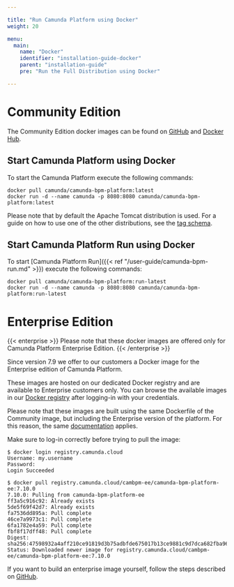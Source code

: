 ```yaml
---

title: "Run Camunda Platform using Docker"
weight: 20

menu:
  main:
    name: "Docker"
    identifier: "installation-guide-docker"
    parent: "installation-guide"
    pre: "Run the Full Distribution using Docker"

---
```


# Community Edition

The Community Edition docker images can be found on [GitHub](https://github.com/camunda/docker-camunda-bpm-platform) and [Docker Hub](https://hub.docker.com/r/camunda/camunda-bpm-platform/).

## Start Camunda Platform using Docker

To start the Camunda Platform execute the following commands:

```shell
docker pull camunda/camunda-bpm-platform:latest
docker run -d --name camunda -p 8080:8080 camunda/camunda-bpm-platform:latest
```

Please note that by default the Apache Tomcat distribution is used. For a guide on how to use one of the other distributions, see the [tag schema](https://github.com/camunda/docker-camunda-bpm-platform#supported-tagsreleases).

## Start Camunda Platform Run using Docker

To start [Camunda Platform Run]({{< ref "/user-guide/camunda-bpm-run.md" >}}) execute the following commands:

```shell
docker pull camunda/camunda-bpm-platform:run-latest
docker run -d --name camunda -p 8080:8080 camunda/camunda-bpm-platform:run-latest
```

# Enterprise Edition

{{< enterprise >}}
Please note that these docker images are offered only for Camunda Platform Enterprise Edition.
{{< /enterprise >}}

Since version 7.9 we offer to our customers a Docker image for the Enterprise edition of Camunda Platform.

These images are hosted on our dedicated Docker registry and are available to Enterprise customers only. You can browse the available images in our [Docker registry](https://registry.camunda.cloud) after logging-in with your credentials.

Please note that these images are built using the same Dockerfile of the Community image, but including the Enterprise version of the platform. For this reason, the same [documentation](https://github.com/camunda/docker-camunda-bpm-platform#database-environment-variables) applies.

Make sure to log-in correctly before trying to pull the image:

```shell
$ docker login registry.camunda.cloud
Username: my.username
Password:
Login Succeeded

$ docker pull registry.camunda.cloud/cambpm-ee/camunda-bpm-platform-ee:7.10.0
7.10.0: Pulling from camunda-bpm-platform-ee
ff3a5c916c92: Already exists
5de5f69f42d7: Already exists
fa7536dd895a: Pull complete
46ce7a9973c1: Pull complete
6fa1782e4a59: Pull complete
fbf8f17dff48: Pull complete
Digest: sha256:47598932a4aff210ce91819d3b75adbfde675017b13ce9881c9d7dca682fba96
Status: Downloaded newer image for registry.camunda.cloud/cambpm-ee/camunda-bpm-platform-ee:7.10.0
```

If you want to build an enterprise image yourself, follow the steps described on [GitHub](https://github.com/camunda/docker-camunda-bpm-platform#build-a-enterprise-version).

